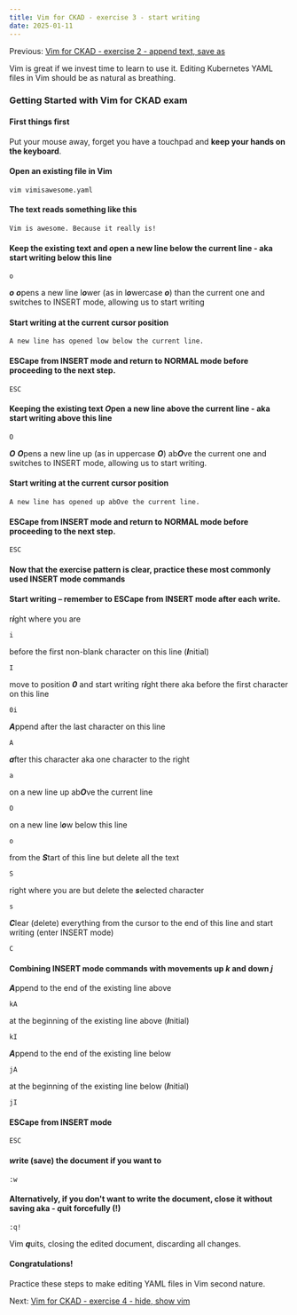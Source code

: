 ```yaml
---
title: Vim for CKAD - exercise 3 - start writing
date: 2025-01-11
---
```

Previous: [Vim for CKAD - exercise 2 - append text, save as](https://miroberes.github.io/CKAD-Exam-Tips/CKAD-Exam-Tips-vim-exercises/CKAD-Exam-Tips-vim-exercises-002-append-save-as.html)

Vim is great if we invest time to learn to use it. Editing Kubernetes YAML files in Vim should be as natural as breathing.

### Getting Started with Vim for CKAD exam

#### First things first
Put your mouse away, forget you have a touchpad and **keep your hands on the keyboard**.

#### Open an existing file in Vim
```
vim vimisawesome.yaml
```

#### The text reads something like this
```
Vim is awesome. Because it really is!
```

#### Keep the existing text and ***o***pen a new line below the current line - aka start writing below this line
```
o
```
***o*** ***o***pens a new line l***o***wer (as in l***o***wercase ***o***) than the current one and switches to INSERT mode, allowing us to start writing

#### Start writing at the current cursor position
```
A new line has opened low below the current line.
```

#### ESCape from INSERT mode and return to NORMAL mode before proceeding to the next step.
```
ESC
```

#### Keeping the existing text ***O***pen a new line above the current line - aka start writing above this line

```
O
```

***O*** ***O***pens a new line up (as in uppercase ***O***) ab***O***ve the current one and switches to INSERT mode, allowing us to start writing.

#### Start writing at the current cursor position
```
A new line has opened up abOve the current line.
```

#### ESCape from INSERT mode and return to NORMAL mode before proceeding to the next step.
```
ESC
```
#### Now that the exercise pattern is clear, practice these most commonly used INSERT mode commands

#### Start writing – remember to ESCape from INSERT mode after each write.

r***i***ght where you are
```
i
```

before the first non-blank character on this line (***I***nitial)
```
I
```

move to position ***0*** and start writing r***i***ght there aka before the first character on this line
```
0i
```

***A***ppend after the last character on this line
```
A
```

***a***fter this character aka one character to the right
```
a
```

on a new line up ab***O***ve the current line
```
O
```

on a new line l***o***w below this line
```
o
```

from the ***S***tart of this line but delete all the text
```
S
```

right where you are but delete the ***s***elected character
```
s
```

 ***C***lear (delete) everything from the cursor to the end of this line and start writing (enter INSERT mode)
```
C
```

#### Combining INSERT mode commands with movements up ***k*** and down ***j***

***A***ppend to the end of the existing line above
```
kA
```

at the beginning of the existing line above (***I***nitial)
```
kI
```

***A***ppend to the end of the existing line below
```
jA
```
at the beginning of the existing line below (***I***nitial)
```
jI
```

#### ESCape from INSERT mode 
```
ESC
```

#### ***w***rite (save) the document if you want to
```
:w
```

#### Alternatively, if you don't want to write the document, close it without saving aka - ***q***uit forcefully (!)
```
:q!
```
Vim ***q***uits, closing the edited document, discarding all changes.

#### Congratulations!
Practice these steps to make editing YAML files in Vim second nature.

Next: [Vim for CKAD - exercise 4 - hide, show vim](https://miroberes.github.io/CKAD-Exam-Tips/CKAD-Exam-Tips-vim-exercises/CKAD-Exam-Tips-vim-exercises-004-hide-show.html)
